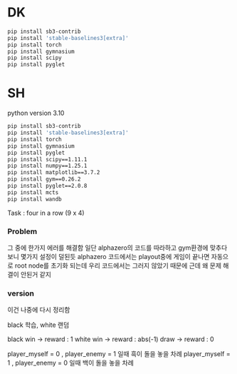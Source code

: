 # DK

```bash
pip install sb3-contrib
pip install 'stable-baselines3[extra]'
pip install torch
pip install gymnasium
pip install scipy
pip install pyglet
```

# SH

python version 3.10

```bash
pip install sb3-contrib
pip install 'stable-baselines3[extra]'
pip install torch
pip install gymnasium
pip install pyglet
pip install scipy==1.11.1
pip install numpy==1.25.1
pip install matplotlib==3.7.2
pip install gym==0.26.2
pip install pyglet==2.0.8
pip install mcts
pip install wandb
```

Task : four in a row (9 x 4)


### Problem

그 중에 한가지 에러를 해결함
일단 alphazero의 코드를 따라하고 gym환경에 맞추다보니 몇가지 설정이 덜된듯
alphazero 코드에서는 playout중에 게임이 끝나면 자동으로 root node를 초기화 되는데 
우리 코드에서는 그러지 않았기 때문에 
근데 왜 문제 해결이 안된거 같지




### version  
이건 나중에 다시 정리함

black 학습, white 랜덤

black win -> reward : 1
white win -> reward : abs(-1)
draw -> reward : 0

player_myself = 0 , player_enemy = 1 일때 흑이 돌을 놓을 차례
player_myself = 1 , player_enemy = 0 일때 백이 돌을 놓을 차례

